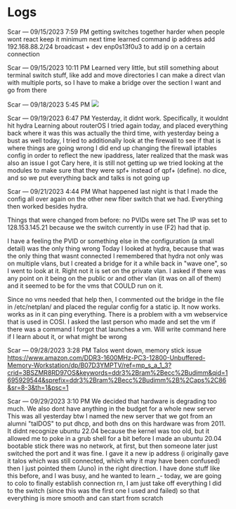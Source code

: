 # Logs
Scar — 09/15/2023 7:59 PM
getting switches together
harder when people wont react
keep it minimum next time
learned command ip address add 192.168.88.2/24 broadcast + dev enp0s13f0u3 to add ip on a certain connection

Scar — 09/15/2023 10:11 PM
Learned very little, but still something about terminal switch stuff, like add and move directories
I can make a direct vlan with multiple ports, so I have to make a bridge over the section I want and go from there

Scar — 09/18/2023 5:45 PM
<image src="../media/FHILL.jpg"  controls></image>

Scar — 09/19/2023 6:47 PM
Yesterday, it didnt work. Specifically, it wouldnt hit hydra
Learning about routerOS
I tried again today, and placed everything back where it was
this was actually the third time, with yesterday being a bust as well
today, I tried to additionally look at the firewall to see if that is where things are going wrong
I did end up changing the firewall iptables config in order to reflect the new ipaddress, later realized that the mask was also an issue
I got Cary here, it is still not getting up
we tried looking at the modules to make sure that they were spf+ instead of qpf+ (define).
no dice, and so we put everything back and talks is not going up

Scar — 09/21/2023 4:44 PM
What happened last night is that I made the config all over again on the other new fiber switch that we had. Everything then worked besides hydra.

Things that were changed from before:
no PVIDs were set
The IP was set to 128.153.145.21 because we the switch currently in use (F2) had that ip.

I have a feeling the PVID or something else in the configuration (a small detail) was the only thing wrong
Today I looked at hydra, because that was the only thing that wasnt connected
I remembered that hydra not only was on multiple vlans, but I created a bridge for it a while back in "wave one", so I went to look at it.
Right not it is set on the private vlan. I asked if there was any point on it being on the public or and other vlan (it was on all of them) and it seemed to be for the vms that COULD run on it.

Since no vms needed that help then, I commented out the bridge in the file in /etc/netplan/ and placed the regular config for a static ip. It now works.
works as in it can ping everything. There is a problem with a vm webservice that is used in COSI. I asked the last person who made and set the vm if there was a command I forgot that launches a vm. Will write command here if I learn about it, or what might be wrong

Scar — 09/28/2023 3:28 PM
Talos went down, memory stick issue
https://www.amazon.com/DDR3-1600MHz-PC3-12800-Unbuffered-Memory-Workstation/dp/B07D3YMPTV/ref=mp_s_a_1_3?crid=3BSZMR8RD97OS&keywords=ddr3%2Bram%2Becc%2Budimm&qid=1695929544&sprefix=ddr3%2Bram%2Becc%2Budimm%2B%2Caps%2C86&sr=8-3&th=1&psc=1

Scar — 09/29/2023 3:10 PM
We decided that hardware is degrading too much. We also dont have anything in the budget for a whole new server
This was all yesterday btw
I named the new server that we got from an alumni "talDOS" to put dhcp, and both dns on
this hardware was from 2011. It didnt recognize ubuntu 22.04 because the kernel was too old, but it allowed me to poke in a grub shell for a bit before I made an ubuntu 20.04 bootable stick
there was no network, at first, but then someone later just switched the port and it was fine. I gave it a new ip address (i originally gave it talos which was still connected, which why it may have been confused)
then I just pointed them (Juno) in the right direction. I have done stuff like this before, and I was busy, and he wanted to learn
_-
today, we are going to colo to finally establish connection
rn, I am just take off everything I did to the switch (since this was the first one I used and failed) so that everything is more smooth and can start from scratch